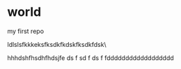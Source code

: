 # world
my first repo


ldlslsfkkkeksfksdkfkdskfksdkfdsk\

hhhdshfhsdhfhdsjfe
ds
f
sd
f
ds
f
fdddddddddddddddddd
